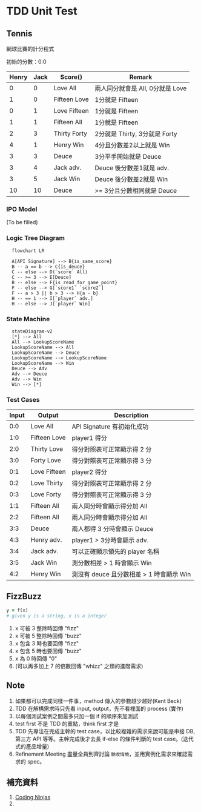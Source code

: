 # TDD Unit Test

## Tennis

網球比賽的計分程式

初始的分數：0:0

Henry | Jack | Score() | Remark
--- | --- | --- | ---
0 | 0 | Love All | 兩人同分就會是 All, 0分就是 Love
1 | 0 | Fifteen Love | 1分就是 Fifteen
0 | 1 | Love Fifteen | 1分就是 Fifteen
1 | 1 | Fifteen All | 1分就是 Fifteen
2 | 3 | Thirty Forty | 2分就是 Thirty, 3分就是 Forty
4 | 1 | Henry Win | 4分且分數差2以上就是 Win
3 | 3 | Deuce | 3分平手開始就是 Deuce
3 | 4 | Jack adv. | Deuce 後分數差1就是 adv.
3 | 5 | Jack Win | Deuce 後分數差2就是 Win
10 | 10 | Deuce | >= 3分且分數相同就是 Deuce

### IPO Model

(To be filled)

### Logic Tree Diagram

```mermaid
  flowchart LR

  A[API Signature] --> B{is_same_score}
  B -- a == b --> C{is_deuce}
  C -- else --> D(`score` All)
  C -- >= 3 --> E[Deuce]
  B -- else --> F{is_read_for_game_point}
  F -- else --> G[`score1` `score2`]
  F -- a > 3 || b > 3 --> H{a - b}
  H -- == 1 --> I[`player` adv.]
  H -- else --> J[`player` Win]
```

### State Machine

```mermaid
  stateDiagram-v2
  [*] --> All
  All --> LookupScoreName
  LookupScoreName --> All
  LookupScoreName --> Deuce
  LookupScoreName --> LookupScoreName
  LookupScoreName --> Win
  Deuce --> Adv
  Adv --> Deuce
  Adv --> Win
  Win --> [*]
```

### Test Cases

| Input | Output | Description |
| --- | --- | --- |
| 0:0 | Love All | API Signature 有初始化成功 |
| 1:0 | Fifteen Love | player1 得分 |
| 2:0 | Thirty Love | 得分對照表可正常顯示得 2 分 |
| 3:0 | Forty Love | 得分對照表可正常顯示得 3 分 |
| 0:1 | Love Fifteen | player2 得分 |
| 0:2 | Love Thirty | 得分對照表可正常顯示得 2 分 |
| 0:3 | Love Forty | 得分對照表可正常顯示得 3 分 |
| 1:1 | Fifteen All | 兩人同分時會顯示得分加 All |
| 2:2 | Fifteen All | 兩人同分時會顯示得分加 All |
| 3:3 | Deuce | 兩人都得 3 分時會顯示 Deuce |
| 4:3 | Henry adv. | player1 > 3分時會顯示 adv. |
| 3:4 | Jack adv. | 可以正確顯示領先的 player 名稱 |
| 3:5 | Jack Win | 測分數相差 > 1 時會顯示 Win |
| 4:2 | Henry Win | 測沒有 deuce 且分數相差 > 1 時會顯示 Win |

## FizzBuzz

```ruby
y = f(x)
# given y is a string, x is a integer
```

1. x 可被 3 整除時回傳 "fizz"
2. x 可被 5 整除時回傳 "buzz"
3. x 包含 3 時也要回傳 "fizz"
4. x 包含 5 時也要回傳 "buzz"
5. x 為 0 時回傳 "0"
6. (可以再多加上 7 的倍數回傳 "whizz" 之類的進階需求)

## Note

1. 如果都可以完成同樣一件事，method 傳入的參數越少越好(Kent Beck)
2. TDD 在解構需求時只先看 input, output，先不看裡面的 process (實作)
3. 以每個測試案例之間最多只加一個 if 的順序來加測試
4. test first 不是 TDD 的重點，think first 才是
5. TDD 先專注在完成主幹的 test case，以比較複雜的需求來說可能是串接 DB, 第三方 API 等等。主幹完成後才去長 if-else 的條件判斷的 test case。(迭代式的產品增量)
6. Refinement Meeting 盡量全員到齊討論 `驗收情境`，並用實例化需求來確認需求的 spec。

## 補充資料

1. [Coding Ninjas](https://www.codingninjas.com/)
2.
